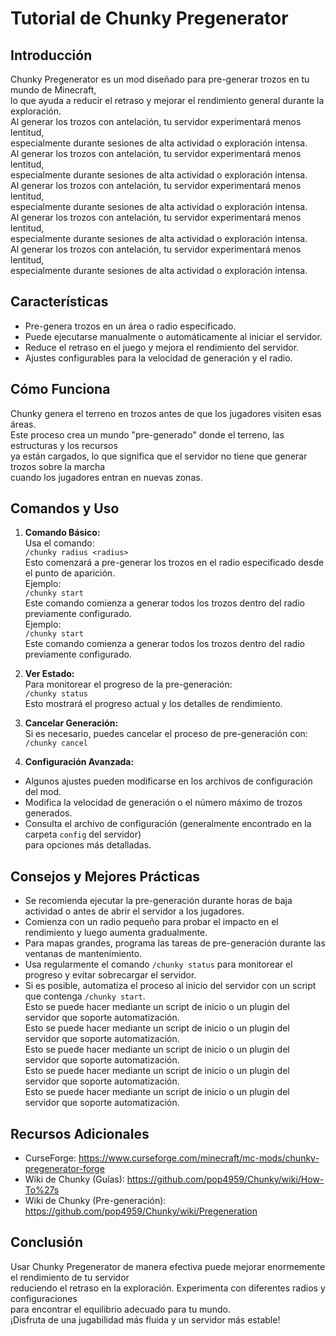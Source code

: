 # Tutorial de Chunky Pregenerator

## Introducción

Chunky Pregenerator es un mod diseñado para pre-generar trozos en tu mundo de Minecraft,\
lo que ayuda a reducir el retraso y mejorar el rendimiento general durante la exploración.\
Al generar los trozos con antelación, tu servidor experimentará menos lentitud,\
especialmente durante sesiones de alta actividad o exploración intensa.\
Al generar los trozos con antelación, tu servidor experimentará menos lentitud,\
especialmente durante sesiones de alta actividad o exploración intensa.\
Al generar los trozos con antelación, tu servidor experimentará menos lentitud,\
especialmente durante sesiones de alta actividad o exploración intensa.\
Al generar los trozos con antelación, tu servidor experimentará menos lentitud,\
especialmente durante sesiones de alta actividad o exploración intensa.\
Al generar los trozos con antelación, tu servidor experimentará menos lentitud,\
especialmente durante sesiones de alta actividad o exploración intensa.

## Características

- Pre-genera trozos en un área o radio especificado.
- Puede ejecutarse manualmente o automáticamente al iniciar el servidor.
- Reduce el retraso en el juego y mejora el rendimiento del servidor.
- Ajustes configurables para la velocidad de generación y el radio.

## Cómo Funciona

Chunky genera el terreno en trozos antes de que los jugadores visiten esas áreas.\
Este proceso crea un mundo "pre-generado" donde el terreno, las estructuras y los recursos\
ya están cargados, lo que significa que el servidor no tiene que generar trozos sobre la marcha\
cuando los jugadores entran en nuevas zonas.

## Comandos y Uso

1. **Comando Básico:**\
  Usa el comando:\
  `/chunky radius <radius>`\
  Esto comenzará a pre-generar los trozos en el radio especificado desde el punto de aparición.\
  Ejemplo:\
  `/chunky start`\
  Este comando comienza a generar todos los trozos dentro del radio previamente configurado.\
  Ejemplo:\
  `/chunky start`\
  Este comando comienza a generar todos los trozos dentro del radio previamente configurado.

2. **Ver Estado:**\
  Para monitorear el progreso de la pre-generación:\
  `/chunky status`\
  Esto mostrará el progreso actual y los detalles de rendimiento.

3. **Cancelar Generación:**\
  Si es necesario, puedes cancelar el proceso de pre-generación con:\
  `/chunky cancel`

4. **Configuración Avanzada:**

- Algunos ajustes pueden modificarse en los archivos de configuración del mod.
- Modifica la velocidad de generación o el número máximo de trozos generados.
- Consulta el archivo de configuración (generalmente encontrado en la carpeta `config` del servidor)\
  para opciones más detalladas.

## Consejos y Mejores Prácticas

- Se recomienda ejecutar la pre-generación durante horas de baja actividad o antes de abrir el servidor a los jugadores.
- Comienza con un radio pequeño para probar el impacto en el rendimiento y luego aumenta gradualmente.
- Para mapas grandes, programa las tareas de pre-generación durante las ventanas de mantenimiento.
- Usa regularmente el comando `/chunky status` para monitorear el progreso y evitar sobrecargar el servidor.
- Si es posible, automatiza el proceso al inicio del servidor con un script que contenga `/chunky start`.\
  Esto se puede hacer mediante un script de inicio o un plugin del servidor que soporte automatización.\
  Esto se puede hacer mediante un script de inicio o un plugin del servidor que soporte automatización.\
  Esto se puede hacer mediante un script de inicio o un plugin del servidor que soporte automatización.\
  Esto se puede hacer mediante un script de inicio o un plugin del servidor que soporte automatización.\
  Esto se puede hacer mediante un script de inicio o un plugin del servidor que soporte automatización.

## Recursos Adicionales

- CurseForge: https://www.curseforge.com/minecraft/mc-mods/chunky-pregenerator-forge
- Wiki de Chunky (Guías): https://github.com/pop4959/Chunky/wiki/How-To%27s
- Wiki de Chunky (Pre-generación): https://github.com/pop4959/Chunky/wiki/Pregeneration

## Conclusión

Usar Chunky Pregenerator de manera efectiva puede mejorar enormemente el rendimiento de tu servidor\
reduciendo el retraso en la exploración. Experimenta con diferentes radios y configuraciones\
para encontrar el equilibrio adecuado para tu mundo.\
¡Disfruta de una jugabilidad más fluida y un servidor más estable!
